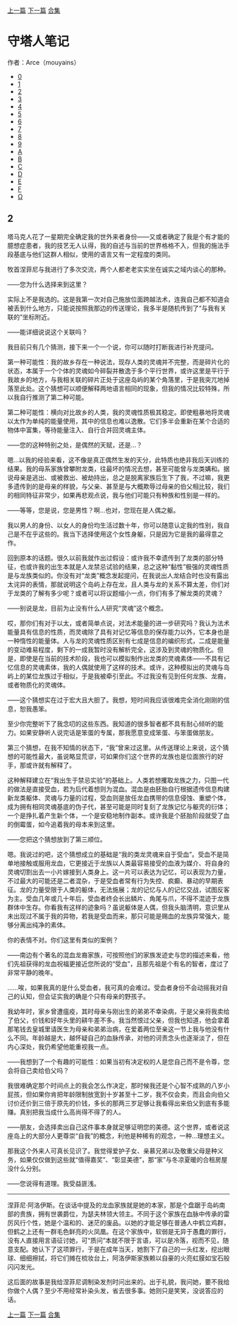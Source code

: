 [上一篇](./守塔人笔记01.md)  [下一篇](./守塔人笔记03.md)  [合集](../同人目录.md)

# 守塔人笔记

作者：Arce（mouyains）

* [0](./守塔人笔记00.md)
* [1](./守塔人笔记01.md)
* [2](./守塔人笔记02.md)
* [3](./守塔人笔记03.md)
* [4](./守塔人笔记04.md)
* [5](./守塔人笔记05.md)
* [6](./守塔人笔记06.md)
* [7](./守塔人笔记07.md)
* [8](./守塔人笔记08.md)
* [9](./守塔人笔记09.md)
* [A](./守塔人笔记10.md)
* [B](./守塔人笔记11.md)
* [C](./守塔人笔记12.md)
* [D](./守塔人笔记13.md)
* [E](./守塔人笔记14.md)
* [F](./守塔人笔记15.md)
* [Ω](./守塔人笔记16.md)
  
  
## 2
塔马克人花了一星期完全确定我的世外来者身份——又或者确定了我是个有才能的臆想症患者，我的技艺无人认得，我的自述与当前的世界格格不入，但我的施法手段基底与他们这群人相似，使用的语言又有一定程度的类同。

牧首涅菲尼与我进行了多次交流，两个人都老老实实坐在诚实之域内谈心的那种。

——您为什么选择来到这里？

实际上不是我选的。这是我第一次对自己施放位面跨越法术，连我自己都不知道会被丢到什么地方，只能说按照我那边的传送理论，我多半是随机传到了“与我有关联的”坐标附近。

——能详细说说这个关联吗？

我目前只有几个猜测，接下来一个一个说，你可以随时打断我进行补充提问。

第一种可能性：我的故乡存在一种说法，现存人类的灵魂并不完整，而是碎片化的状态，本属于一个个体的灵魂如今碎裂并散逸于多个平行世界，或许这里是平行于我故乡的地方，与我相关联的碎片正处于这座岛屿的某个角落里，于是我突兀地掉落至此处。这个猜想可以顺便解释两地语言相同的现象，但我的情况比较特殊，所以我自行推测了第二种可能。

第二种可能性：横向对比故乡的人类，我的灵魂性质极其稳定。即使粗暴地将灵魂以太作为单纯的能量使用，其中的信息也难以逸散。它们多半会重新在某个合适的物体中富集，等待能量注入、自行合并回灵魂主体。

——您的这种特别之处，是偶然的天赋，还是…？

嗯…以我的经验来看，这不像是真正偶然生发的天分，此特质也绝非我后天训练的结果。我的母系家族曾攀附龙类，往最坏的情况去想，甚至可能曾与龙类媾和。据说母亲是逃出、或被救出、被劫持出，总之是脱离家族后生下了我，不过嘛，我更多遗传到的是母亲的样貌，与父亲、甚至是与大概欺辱过母亲的伯父相比较，我们的相同特征非常少，如果再悲观点说，我与他们可能只有种族和性别是一样的。

——等等，您是说，您是男性？啊…也对，您现在是人偶之躯。

我以男人的身份、以女人的身份均生活过数十年，你可以随意认定我的性别，我自己是不在乎这些的。我当下选择使用这个女性身躯，只是因为它是我的最得意之作。

回到原本的话题。很久以前我就作出过假设：或许我不幸遗传到了龙类的部分特征，也或许我的出生本就是人龙禁忌试验的结果，总之这种“黏性”极强的灵魂性质是与龙族类似的。你没有对“龙类”概念发起提问，在我说出人龙结合时也没有露出太诧异的表情，那就说明这个岛屿上存在龙，且人类与龙的关系不算太差，你们对于龙类的了解有多少呢？或者可以将议题缩小一点，你们有多了解龙类的灵魂？

——别说是龙，目前为止没有什么人研究“灵魂”这个概念。

哎，那你们有对于以太，或者简单点说，对法术能量的进一步研究吗？我认为法术能量具有信息的性质，而灵魂除了具有对记忆等信息的保存能力以外，它本身也是一种惰性的能量体。人与龙的灵魂性质区别有七成是信息的编织形式，二成是能量的变动难易程度，剩下的一成我暂时没有解析完全，这涉及到灵魂的物质化。但是，即使是在当前的技术阶段，我也可以模拟制作出龙类的灵魂素体——不具有记忆信息的灵魂素体，我的人偶就使用了这样的技术。或许，这种模拟出的灵魂与岛屿上的某位龙族过于相似，于是我被牵引至此。不过我没有见到任何龙族、龙裔，或者物质化的灵魂体。

——这个猜想实在过于宏大且大胆了。我想，短时间我应该很难完全消化刚刚的信息，恕我愚笨。

至少你完整听下了我念叨的这些东西。我知道的很多智者都不具有耐心倾听的能力。如果安静听人说完话是笨蛋的专属，那我愿意变成笨蛋、与笨蛋做朋友。

第三个猜想，在我不知情的状态下，“我”曾来过这里。从传送理论上来说，这个猜想的可能性最大，虽说略显荒谬，可如果你们这个世界的龙族也是位面旅行的好手，那或许就有解释了。

这种解释建立在“我出生于禁忌实验”的基础上。人类若想攫取龙族之力，只图一代的做法是直接受血，若为后代着想则为混血。混血是由胚胎自行根据遗传信息构建新龙类躯体、灵魂与力量的过程，受血则是放任龙血携带的信息侵蚀、重塑个体，成为拥有相同灵魂基底的伪子代，甚至可能是同时复刻了龙族记忆与躯壳的衍体；一个是挣扎着产生新个体，一个是安稳地制作副本。或许我是个胚胎阶段就受了血的倒霉蛋，如今追着我的母本来到这里。

——您把这个猜想放到了第三顺位。

嗯。我说过的吧，这个猜想成立的基础是“我的类龙灵魂来自于受血”。受血不是简单地接触或服用龙血，它更接近于龙族以人类最容易接受的血液为媒介、将自身的灵魂切割出去一小片嫁接到人类身上。这一片可以表达为记忆，可以表现为力量，不过最大的可能还是二者混杂，于是受血者常有行为失控、疯癫、暴动的早期表征。龙的力量受限于人类的躯体，无法施展；龙的记忆与人的记忆交战，试图反客为主。受血几年或几十年后，受血者终会长出鳞片、角尾与爪，不得不混迹于龙族群体中生存。你看我有这样的迹象吗？虽说躯体是人偶，但我头脑清明，意识里从未出现过不属于我的异物，若我是受血而来，那只可能是赐血的龙族异常强大，能够分离出纯净的素体。

你的表情不对。你们这里有类似的案例？

——南边有个著名的混血龙裔家族，可按照他们的家族发迹史与您的描述来看，他们先祖获得的龙血祝福更接近您所说的“受血”，且那先祖是个有名的智者，度过了非常平静的晚年。

……唉，如果我真的是什么受血者，我可真的会难过。受血者身份不会动摇我对自己的认知，但会证实我的确是个只有母亲的野孩子。

我幼年时，家乡曾遭瘟疫，其时母亲与刚出生的弟弟不幸染病，于是父亲将我卖给了伯父，价钱和好年头里的耕牛差不多。我当然恨过父亲，但我也知道，他会拿着那笔钱去皇城里请医生为母亲和弟弟治病，在爱着两位至亲这一节上我与他没有什么不同。年龄越是大，越怀疑自己的血脉传承，对他的诃责念头也逐渐淡了，但在内心深处，我仍希望他能重视我一点。

——我想到了一个有趣的可能性：如果当初有决定权的人是您自己而不是令尊，您会将自己卖给伯父吗？

我很难确定那个时间点上的我会怎么作决定，那时候我还是个心智不成熟的八岁小屁孩，但如果你肯把年龄限制放宽到十岁甚至十二岁，我不仅会卖，而且会向伯父讨价还价到三倍于原先的价钱，多长的那两三岁足够让我看得出来伯父到底有多能赚。真别把我当成什么高尚得不得了的人。

——朋友，会选择卖出自己这件事本身就足够证明您的美德。这个世界，或者说这座岛上的大部分人更尊崇“自我”的概念，利他是种稀有的观念，一种…理想主义。

那我这个外来人可真长见识了。我觉得爱护子女、亲慕兄弟以及敬重父母是种义务，如果仅仅做到这些就“值得嘉奖”、“彰显美德”，那“家”与冬凉夏暖的合租房屋没什么分别。

——您说得有道理。我受益匪浅。

--------------

涅菲尼·阿洛伊斯。在谈话中提及的龙血家族就是她的本家，那是个盘踞于岛屿南部的贵族，拥有世袭爵位，为瑟夫林领大领主。不同于这个家族在血脉中传承的雷厉风行个性，她是个温和的、迷茫的废品。以她的才能足够在普通人中鹤立鸡群，但鹤之上还有一群毛色鲜亮的火凤凰。在这个家族中，软弱是无异于愚蠢的罪行，没有人直接用言语征讨她，可“质问”本就不限于言语，可以是冷落，视而不见，随意支配。她认下了这项罪行，于是在成年当天，她割下了自己的一头红发，挖出眼球、细细擦拭，将它们摊在梳妆台上，阿洛伊斯家族赖以自豪的火亮虹膜如宝石般闪闪发光。

这后面的故事是我给涅菲尼调制染发剂时问出来的。出于礼貌，我问她，要不我给你做个人偶？至少不用经常补染头发，省去很多事。她则只是笑笑，没说答应的话。



[上一篇](./守塔人笔记01.md)  [下一篇](./守塔人笔记03.md)  [合集](../同人目录.md)

